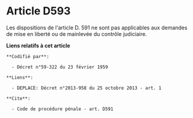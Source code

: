 # Article D593

Les dispositions de l'article D. 591 ne sont pas applicables aux demandes de mise en liberté ou de mainlevée du contrôle
judiciaire.

**Liens relatifs à cet article**

	**Codifié par**:

	  - Décret n°59-322 du 23 février 1959

	**Liens**:

	  - DEPLACE: Décret n°2013-958 du 25 octobre 2013 - art. 1

	**Cite**:

	  - Code de procédure pénale - art. D591
